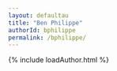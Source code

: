 ```yaml
---
layout: defaultau
title: "Ben Philippe"
authorId: bphilippe
permalink: /bphilippe/
---
```

{% include loadAuthor.html %}
<script>
    $(document).ready(function(){
        showAuthorBio('{{ page.authorId }}');
   });
</script>
